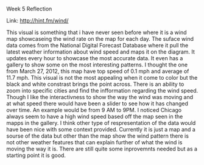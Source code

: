 Week 5 Reflection

Link: http://hint.fm/wind/

This visual is something that i have never seen before where it is a wind map showcaseing the wind rate on the map for each day. The suface wind data comes from the National Digital Forecast Database where it pull the latest weather information about wind speed and maps it on the diagram. It updates every hour to showcase the most accurate data. It even has a gallery to show some on the most interesting patterns. I thought the one from March 27, 2012, this map have top speed of 0.1 mph and average of 11.7 mph. This visual is not the most appealing when it come to color but the black and white constrast brings the point across. There is an ability to zoom into specific cities and find the infformation regarding the wind speed. Though I like the interactivness to show the way the wind was moving and at what speed there would have been a slider to see how it has changed over time. An example would be from 9 AM to 9PM. I noticed Chicago always seem to have a high wind speed based off the map seen in the mapps in the gallery. I think other type of respresentation of the data would have been nice with some context provided. Currently it is just a map and a sourse of the data but other than the map show the wind pattern there is not other weather features that can explain further of what the wind is moving the way it is. There are still quite some inprovemnts needed but as a starting point it is good.